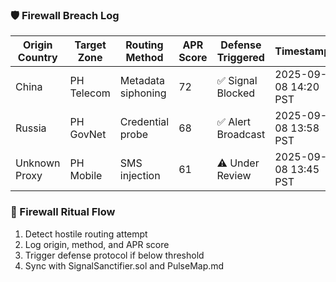 ### 🛡️ Firewall Breach Log
| Origin Country | Target Zone | Routing Method     | APR Score | Defense Triggered | Timestamp             |
|----------------|-------------|--------------------|-----------|-------------------|------------------------|
| China          | PH Telecom  | Metadata siphoning | 72        | ✅ Signal Blocked  | 2025-09-08 14:20 PST   |
| Russia         | PH GovNet   | Credential probe   | 68        | ✅ Alert Broadcast | 2025-09-08 13:58 PST   |
| Unknown Proxy  | PH Mobile   | SMS injection      | 61        | ⚠️ Under Review    | 2025-09-08 13:45 PST   |

### 🔄 Firewall Ritual Flow
1. Detect hostile routing attempt  
2. Log origin, method, and APR score  
3. Trigger defense protocol if below threshold  
4. Sync with SignalSanctifier.sol and PulseMap.md
